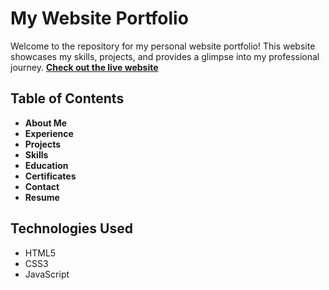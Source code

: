 # My Website Portfolio

Welcome to the repository for my personal website portfolio! This website showcases my skills, projects, and provides a glimpse into my professional journey.
<a href="https://devyanisrivastava.netlify.app/"> <b> Check out the live website </b></a>

## Table of Contents

- <b> About Me </b>
- <b> Experience </b>
- <b> Projects </b>
- <b> Skills </b>
- <b> Education </b>
- <b> Certificates </b>
- <b> Contact </b>
- <b> Resume </b>



## Technologies Used

- HTML5
- CSS3
- JavaScript




